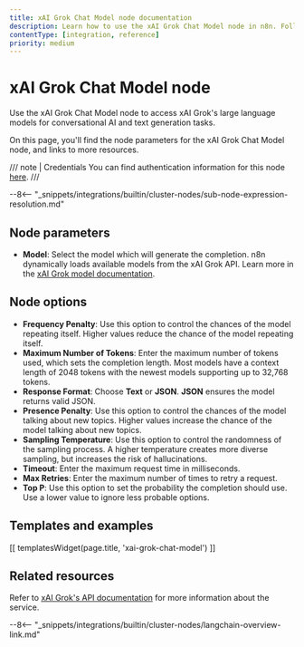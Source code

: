 ```yaml
---
title: xAI Grok Chat Model node documentation
description: Learn how to use the xAI Grok Chat Model node in n8n. Follow technical documentation to integrate xAI Grok Chat Model node into your workflows.
contentType: [integration, reference]
priority: medium
---
```


# xAI Grok Chat Model node

Use the xAI Grok Chat Model node to access xAI Grok's large language models for conversational AI and text generation tasks.

On this page, you'll find the node parameters for the xAI Grok Chat Model node, and links to more resources.

/// note | Credentials 
You can find authentication information for this node [here](/integrations/builtin/credentials/xai.md).
///

--8<-- "_snippets/integrations/builtin/cluster-nodes/sub-node-expression-resolution.md"

## Node parameters

* **Model**: Select the model which will generate the completion. n8n dynamically loads available models from the xAI Grok API. Learn more in the [xAI Grok model documentation](https://docs.x.ai/docs/models).

## Node options

* **Frequency Penalty**: Use this option to control the chances of the model repeating itself. Higher values reduce the chance of the model repeating itself.
* **Maximum Number of Tokens**: Enter the maximum number of tokens used, which sets the completion length. Most models have a context length of 2048 tokens with the newest models supporting up to 32,768 tokens. 
* **Response Format**: Choose **Text** or **JSON**. **JSON** ensures the model returns valid JSON.
* **Presence Penalty**: Use this option to control the chances of the model talking about new topics. Higher values increase the chance of the model talking about new topics.
* **Sampling Temperature**: Use this option to control the randomness of the sampling process. A higher temperature creates more diverse sampling, but increases the risk of hallucinations.
* **Timeout**: Enter the maximum request time in milliseconds.
* **Max Retries**: Enter the maximum number of times to retry a request.
* **Top P**: Use this option to set the probability the completion should use. Use a lower value to ignore less probable options. 

## Templates and examples

<!-- see https://www.notion.so/n8n/Pull-in-templates-for-the-integrations-pages-37c716837b804d30a33b47475f6e3780 -->
[[ templatesWidget(page.title, 'xai-grok-chat-model') ]]

## Related resources

Refer to [xAI Grok's API documentation](https://docs.x.ai/docs/api-reference) for more information about the service.

--8<-- "_snippets/integrations/builtin/cluster-nodes/langchain-overview-link.md"

